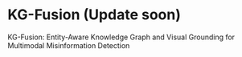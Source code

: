 # KG-Fusion (Update soon)
KG-Fusion: Entity-Aware Knowledge Graph and Visual Grounding for Multimodal Misinformation Detection
